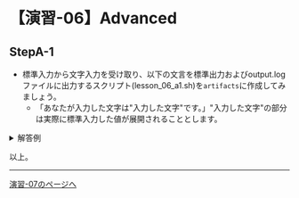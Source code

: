 # 【演習-06】Advanced

## StepA-1

- 標準入力から文字入力を受け取り、以下の文言を標準出力およびoutput.logファイルに出力するスクリプト(lesson_06_a1.sh)を`artifacts`に作成してみましょう。
    - 「あなたが入力した文字は"入力した文字"です。」"入力した文字"の部分は実際に標準入力した値が展開されることとします。

<details>
<summary>解答例</summary>
<div>

```bash
#!/bin/bash
DIRECTORY=~/shellscript-training/lesson/06/artifacts
echo "文字を入力してください。"
read input

if [ -z $input  ] ; then
  echo "文字を入力してください"
  read input
  if [ -z $input ] ; then
    echo "文字入力がなかったため終了します。"
    exit 1
  fi
else
  echo "あなたが入力した文字は\"${input}\"です。"
  echo "あなたが入力した文字は\"${input}\"です。" >> ${DIRECTORY}/output.log
fi
```

- 入力された変数の値をinputに格納し、echoでその文字列を展開して出力します。
- "ダブルコーテーションで囲むことで${}で記載した変数の内容が展開されます。
- 表示する文字列中にダブルクォーテーションを含めたいため、バックスラッシュでエスケープしています。
- 標準出力とファイル出力が求められているため、両方の出力を記載しています。

- また、標準出力にも出しつつ、ファイル出力もしたい場合には`tee`コマンドが活用できます。
- teeコマンドを活用すると以下のようにも書くことができます。
```bash
#!/bin/bash
DIRECTORY=~/shellscript-training/lesson/06/artifacts
echo "文字を入力してください。"
read input

if [ -z $input  ] ; then
  echo "文字を入力してください"
  read input
  if [ -z $input ] ; then
    echo "文字入力がなかったため終了します。"
    exit 1
  fi
else
  echo "あなたが入力した文字は\"${input}\"です。" | tee -a ${DIRECTORY}/output.log
fi
```

- teeコマンドは標準入力された内容を指定のファイルに書き出すという処理を行います。
- -aオプションをつけて実行することで追記型で書き込むことができます。

</div>
</details>

以上。

---

[演習-07のページへ](../07/basic.md)